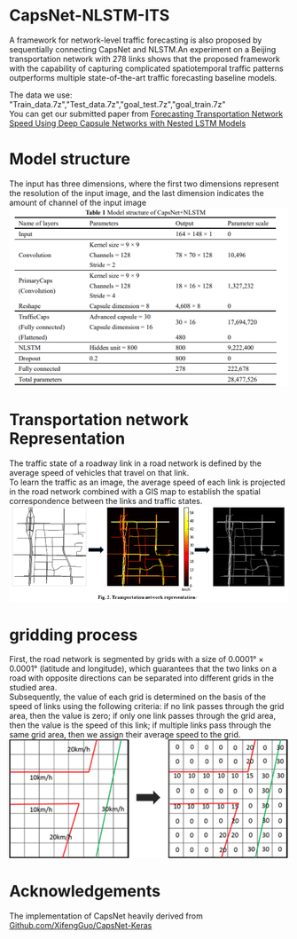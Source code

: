 # CapsNet-NLSTM-ITS
A framework for network-level traffic forecasting is also proposed by sequentially connecting CapsNet and NLSTM.An experiment on a Beijing transportation network with 278 links shows that the proposed framework with the capability of capturing complicated spatiotemporal traffic patterns outperforms multiple state-of-the-art traffic forecasting baseline models.   

The data we use: "Train_data.7z","Test_data.7z","goal_test.7z","goal_train.7z"   
You can get our submitted paper from [Forecasting Transportation Network Speed Using Deep
Capsule Networks with Nested LSTM Models](https://arxiv.org/ftp/arxiv/papers/1811/1811.04745.pdf)
# Model structure
The input has three dimensions, where the first two dimensions represent the resolution of the input image, and the last dimension indicates the amount of channel of the input image  
![Model structure](https://github.com/Zhong-HY/CapsNet-NLSTM-ITS/blob/master/structure.png)
# Transportation network Representation
The traffic state of a roadway link in a road network is defined by the average speed of vehicles that travel on that link.  
To learn the traffic as an image, the average speed of each link is projected in the road network combined with a GIS map to establish the spatial correspondence between the links and traffic states.  
![Transportation networkRepresentation](https://github.com/Zhong-HY/CapsNet-NLSTM-ITS/blob/master/Transportation%20network%20Representation.png)
# gridding process
First, the road network is segmented by grids with a size of 0.0001° × 0.0001° (latitude and longitude), which guarantees that the two links on a road with opposite directions can be separated into different grids in the studied area.   
Subsequently, the value of each grid is determined on the basis of the speed of links using the following criteria: if no link passes through the grid area, then the value is zero; if only one link passes through the grid area, then the value is the speed of this link; if multiple links pass through the same grid area, then we assign their average speed to the grid.
![gridding process](https://github.com/Zhong-HY/CapsNet-NLSTM-ITS/blob/master/Schematic%20of%20the%20gridding%20process.png)
# Acknowledgements
 The implementation of CapsNet heavily derived from [Github.com/XifengGuo/CapsNet-Keras](Github.com/XifengGuo/CapsNet-Keras)
